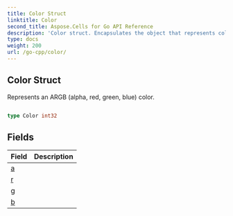 ```yaml
---
title: Color Struct 
linktitle: Color
second_title: Aspose.Cells for Go API Reference
description: 'Color struct. Encapsulates the object that represents color in Go.'
type: docs
weight: 200
url: /go-cpp/color/
---
```


## Color Struct

Represents an ARGB (alpha, red, green, blue) color.

```go

type Color int32


```

## Fields

| Field | Description |
| --- | --- |
|[a](./a/) |  | 
|[r](./r/) |  | 
|[g](./g/) |  | 
|[b](./b/) |  | 
